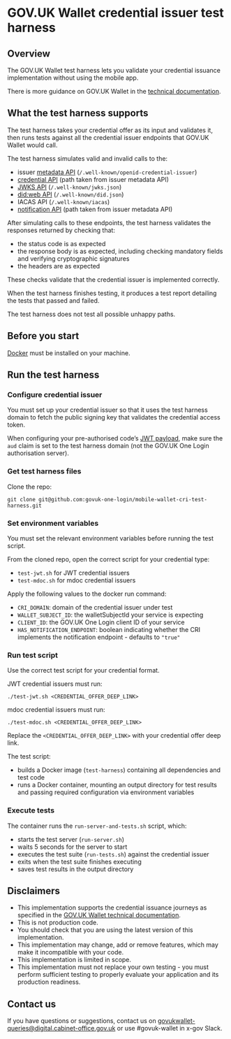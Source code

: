 # GOV.UK Wallet credential issuer test harness

## Overview

The GOV.UK Wallet test harness lets you validate your credential issuance implementation without using the mobile app.

There is more guidance on GOV.UK Wallet in the [technical documentation](https://docs.wallet.service.gov.uk/).

## What the test harness supports

The test harness takes your credential offer as its input and validates it, then runs tests against all the credential issuer endpoints that GOV.UK Wallet would call.

The test harness simulates valid and invalid calls to the:

* issuer [metadata API](https://docs.wallet.service.gov.uk/credential-issuer-functionality/metadata/) (`/.well-known/openid-credential-issuer`)
* [credential API](https://docs.wallet.service.gov.uk/credential-issuer-functionality/credential/) (path taken from issuer metadata API)
* [JWKS API](https://docs.wallet.service.gov.uk/credential-issuer-functionality/jwks/) (`/.well-known/jwks.json`)
* [did:web API](https://docs.wallet.service.gov.uk/credential-issuer-functionality/did/) (`/.well-known/did.json`)
* IACAS API (`/.well-known/iacas`)
* [notification API](https://docs.wallet.service.gov.uk/credential-issuer-functionality/notification/) (path taken from issuer metadata API)

After simulating calls to these endpoints, the test harness validates the responses returned by checking that:

* the status code is as expected
* the response body is as expected, including checking mandatory fields and verifying cryptographic signatures
* the headers are as expected

These checks validate that the credential issuer is implemented correctly.

When the test harness finishes testing, it produces a test report detailing the tests that passed and failed.

The test harness does not test all possible unhappy paths.

## Before you start

[Docker](https://docs.docker.com/get-started/get-docker/) must be installed on your machine.

## Run the test harness

### Configure credential issuer

You must set up your credential issuer so that it uses the test harness domain to fetch the public signing key that validates the credential access token.

When configuring your pre-authorised code’s [JWT payload](https://docs.wallet.service.gov.uk/credential-issuer-functionality/credential-offer/#jwt-payload), make sure the `aud` claim is set to the test harness domain (not the GOV.UK One Login authorisation server).

### Get test harness files

Clone the repo:

```
git clone git@github.com:govuk-one-login/mobile-wallet-cri-test-harness.git
```

### Set environment variables

You must set the relevant environment variables before running the test script.

From the cloned repo, open the correct script for your credential type:

* `test-jwt.sh` for JWT credential issuers
* `test-mdoc.sh` for mdoc credential issuers

Apply the following values to the docker run command:

* `CRI_DOMAIN`: domain of the credential issuer under test
* `WALLET_SUBJECT_ID`: the walletSubjectId your service is expecting
* `CLIENT_ID`: the GOV.UK One Login client ID of your service
* `HAS_NOTIFICATION_ENDPOINT`: boolean indicating whether the CRI implements the notification endpoint - defaults to `"true"`

### Run test script

Use the correct test script for your credential format.

JWT credential issuers must run:

```
./test-jwt.sh <CREDENTIAL_OFFER_DEEP_LINK>
```

mdoc credential issuers must run:

```
./test-mdoc.sh <CREDENTIAL_OFFER_DEEP_LINK>
```

Replace the `<CREDENTIAL_OFFER_DEEP_LINK>` with your credential offer deep link.

The test script:

* builds a Docker image (`test-harness`) containing all dependencies and test code
* runs a Docker container, mounting an output directory for test results and passing required configuration via environment variables

### Execute tests

The container runs the `run-server-and-tests.sh` script, which:

* starts the test server (`run-server.sh`)
* waits 5 seconds for the server to start
* executes the test suite (`run-tests.sh`) against the credential issuer
* exits when the test suite finishes executing
* saves test results in the output directory

## Disclaimers

* This implementation supports the credential issuance journeys as specified in the [GOV.UK Wallet technical documentation](https://docs.wallet.service.gov.uk/).
* This is not production code.
* You should check that you are using the latest version of this implementation.
* This implementation may change, add or remove features, which may make it incompatible with your code.
* This implementation is limited in scope.
* This implementation must not replace your own testing - you must perform sufficient testing to properly evaluate your application and its production readiness.

## Contact us

If you have questions or suggestions, contact us on [govukwallet-queries@digital.cabinet-office.gov.uk](mailto:govukwallet-queries@digital.cabinet-office.gov.uk) or use #govuk-wallet in x-gov Slack.
